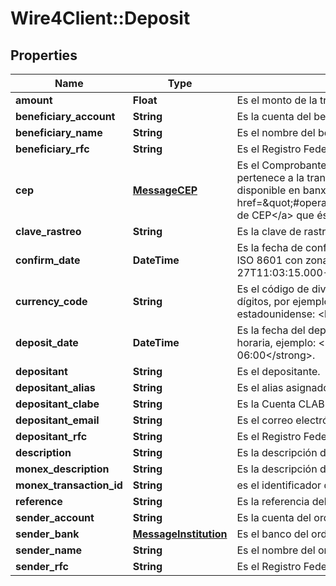 # Wire4Client::Deposit

## Properties
Name | Type | Description | Notes
------------ | ------------- | ------------- | -------------
**amount** | **Float** | Es el monto de la transferencia. | [optional] 
**beneficiary_account** | **String** | Es la cuenta del beneficiario. | [optional] 
**beneficiary_name** | **String** | Es el nombre del beneficiario. | [optional] 
**beneficiary_rfc** | **String** | Es el Registro Federal de Contribuyentes (RFC) del beneficiario. | [optional] 
**cep** | [**MessageCEP**](MessageCEP.md) | Es el Comprobante Electrónico de Pago (CEP) emitido por Banxico que pertenece a la transferencia. Se informa sólo en caso de que esté disponible en banxico, posteriomente podrá usar la  &lt;a href&#x3D;\&quot;#operation/obtainTransactionCepUsingPOST\&quot;&gt;Consulta de CEP&lt;/a&gt; que ésta misma API ofrece. | [optional] 
**clave_rastreo** | **String** | Es la clave de rastreo de la transferencia. | [optional] 
**confirm_date** | **DateTime** | Es la fecha de confirmación del deposito. Ésta fecha viene en formato ISO 8601 con zona horaria, ejemplo: &lt;strong&gt;2020-10-27T11:03:15.000-06:00&lt;/strong&gt;. | [optional] 
**currency_code** | **String** | Es el código de divisa de la transferencia. Es en el formato estándar de 3 dígitos, por ejemplo para el peso mexicano: &lt;b&gt;MXP&lt;/b&gt;, para el dólar estadounidense: &lt;b&gt;USD&lt;/b&gt;. | [optional] 
**deposit_date** | **DateTime** | Es la fecha del deposito.  Ésta fecha viene en formato ISO 8601 con zona horaria, ejemplo: &lt;strong&gt;2020-10-27T11:03:15.000-06:00&lt;/strong&gt;. | [optional] 
**depositant** | **String** | Es el depositante. | [optional] 
**depositant_alias** | **String** | Es el alias asignado a la cuenta CABLE del depositante. | [optional] 
**depositant_clabe** | **String** | Es la Cuenta CLABE interbancaria (de 18 dígitos) del depositante. | [optional] 
**depositant_email** | **String** | Es el correo electrónico (email) del depositante. | [optional] 
**depositant_rfc** | **String** | Es el Registro Federal de Contribuyentes (RFC) del depositante. | [optional] 
**description** | **String** | Es la descripción del traspaso. | [optional] 
**monex_description** | **String** | Es la descripción directa de Monex. | [optional] 
**monex_transaction_id** | **String** | es el identificador de la transferencia en Monex. | [optional] 
**reference** | **String** | Es la referencia del depósito. | [optional] 
**sender_account** | **String** | Es la cuenta del ordenante. | [optional] 
**sender_bank** | [**MessageInstitution**](MessageInstitution.md) | Es el banco del ordenante. | [optional] 
**sender_name** | **String** | Es el nombre del ordenante. | [optional] 
**sender_rfc** | **String** | Es el Registro Federal de Contribuyentes (RFC) de la cuenta ordenante. | [optional] 


